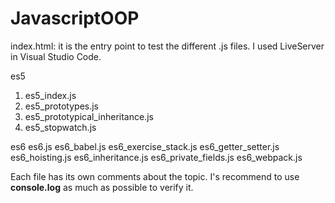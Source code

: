 # JavascriptOOP

index.html: it is the entry point to test the different .js files. I used LiveServer in Visual Studio Code.

es5
1. es5_index.js
2. es5_prototypes.js
3. es5_prototypical_inheritance.js
4. es5_stopwatch.js
	
es6
	es6.js
	es6_babel.js
	es6_exercise_stack.js
	es6_getter_setter.js
	es6_hoisting.js
	es6_inheritance.js
	es6_private_fields.js
	es6_webpack.js
	
Each file has its own comments about the topic. I's recommend to use **console.log** as much as possible to verify it.

